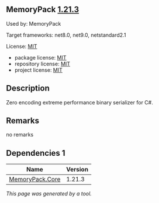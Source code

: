 MemoryPack [1.21.3](https://www.nuget.org/packages/MemoryPack/1.21.3)
--------------------

Used by: MemoryPack

Target frameworks: net8.0, net9.0, netstandard2.1

License: [MIT](../../../../licenses/mit) 

- package license: [MIT](https://licenses.nuget.org/MIT) 
- repository license: [MIT](https://github.com/Cysharp/MemoryPack) 
- project license: [MIT](https://github.com/Cysharp/MemoryPack) 

Description
-----------
Zero encoding extreme performance binary serializer for C#.

Remarks
-----------
no remarks


Dependencies 1
-----------

|Name|Version|
|----------|:----|
|[MemoryPack.Core](../../../../packages/nuget.org/memorypack.core/1.21.3)|1.21.3|

*This page was generated by a tool.*